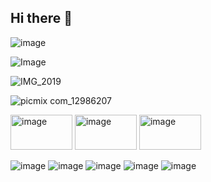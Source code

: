 ## Hi there 👋
![image](https://github.com/user-attachments/assets/4be9d8ed-e905-48de-84e0-e0786a06fa75)

![Image](https://github.com/user-attachments/assets/2a4f75c0-12fb-446e-a59a-991e8755fcb9)

![IMG_2019](https://github.com/user-attachments/assets/4aab9ced-d720-48cb-941a-d59a93be63b1)

![picmix com_12986207](https://github.com/user-attachments/assets/22c9a406-c3f9-4959-8704-2725e9364b10)

<img width="99" height="56" alt="image" src="https://github.com/user-attachments/assets/8ee7e741-ca21-46de-8aa0-c24448c0a2f3" />
<img width="99" height="56" alt="image" src="https://github.com/user-attachments/assets/023a0bf9-4237-4538-8848-a3d765e3ca44" />
<img width="99" height="56" alt="image" src="https://github.com/user-attachments/assets/783a8ef3-be23-4dd3-8e90-78fe5eeaaf7e" />

![image](https://github.com/user-attachments/assets/1b0815a7-e3d9-4946-bd32-cd47f0db065c)
![image](https://github.com/user-attachments/assets/8afdccc3-dd6f-490e-abe5-972037328aef)
![image](https://github.com/user-attachments/assets/5d278e89-f40d-4233-b36e-3083eacddae2)
![image](https://github.com/user-attachments/assets/cf8980dd-4871-4554-ba1b-713c636c6a49)
![image](https://github.com/user-attachments/assets/8fa9a23f-df13-47f8-b54a-8421b20847dc)
